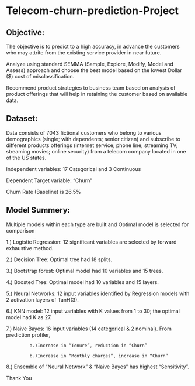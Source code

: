 # Telecom-churn-prediction-Project
## Objective:
The objective is to predict to a high accuracy, in advance the customers who may attrite from the existing service provider in near future.

Analyze using standard SEMMA (Sample, Explore, Modify, Model and Assess) approach and choose the best model based on the lowest  Dollar ($) cost of misclassification.

Recommend product strategies to business team based on  analysis of product offerings that will help in retaining the customer based on available data.

## Dataset:
Data consists of 7043 fictional customers who belong to various demographics (single; with dependents; senior citizen) and subscribe to different products offerings (internet service; phone line; streaming TV; streaming movies; online security) from a telecom company located in one of the US states.

Independent variables: 17 Categorical and 3 Continuous

Dependent Target variable: “Churn”

Churn Rate (Baseline) is 26.5%
## Model Summery:
Multiple models within each type are built and Optimal model is  selected for comparison

1.) Logistic Regression: 12 significant variables are selected by forward exhaustive method.

2.) Decision Tree: Optimal tree had 18 splits.

3.) Bootstrap forest: Optimal model had 10 variables and 15 trees.

4.) Boosted Tree:  Optimal model had 10 variables and 15 layers.

5.) Neural Networks: 12 input variables identified by Regression models with 2 activation layers of TanH(3).

6.) KNN model: 12 input variables with K values from 1 to 30; the optimal model had K as 27.

7.) Naive Bayes: 16 input variables (14 categorical & 2 nominal). From prediction profiler, 

             a.)Increase in “Tenure”, reduction in “Churn” 
             
             b.)Increase in “Monthly charges”, increase in “Churn”
             
8.) Ensemble of “Neural Network” & “Naive Bayes” has highest “Sensitivity”. 

Thank You

